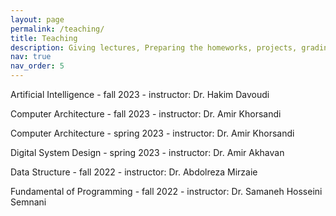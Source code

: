 ```yaml
---
layout: page
permalink: /teaching/
title: Teaching 
description: Giving lectures, Preparing the homeworks, projects, grading.
nav: true
nav_order: 5
---
```


Artificial Intelligence - fall 2023 - instructor: Dr. Hakim Davoudi

Computer Architecture - fall 2023 - instructor: Dr. Amir Khorsandi

Computer Architecture - spring 2023 - instructor: Dr. Amir Khorsandi

Digital System Design - spring 2023 - instructor: Dr. Amir Akhavan 

Data Structure - fall 2022 - instructor: Dr. Abdolreza Mirzaie

Fundamental of Programming - fall 2022 - instructor: Dr. Samaneh Hosseini Semnani
